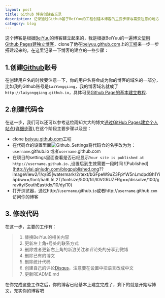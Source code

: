 ```yaml
---
layout: post
title: Github 博客创建备忘录
description: 记录通过Github基于BeiYuu的工程创建本博客的主要步骤与需要注意的地方
category: blog
---
```


这个博客是根据[BeiYuu][]的博客建立起来的，我是根据BeiYuu的一遍博文[使用Github Pages建独立博客][]，clone了他在[beiyuu.github.com][]上的[工程][]来一步一步搭建起来的，在这里记录一下博客的建立的一些步骤： 

## 1.创建[Github][]账号
在创建用户名的时候要注意一下，你的用户名将会成为你的博客的域名的一部分，比如我的Github账号是`LaiYongqiang`，我的博客域名就成了`http://laiyongqiang.github.io`，具体可见[Github Page的基本建立教程][].

## 2.创建代码仓
在这一步，我们可以还可以参考这位雨知大大的博文[通过GitHub Pages建立个人站点(详细步骤)],在这个阶段主要步骤以及是：
- clone [beiyuu.github.com][]工程
- 在代码仓的设置里面![Github_Settings](http://ylai.qiniudn.com/bloggithub_settings.png?imageView/2/w/640/h/960)将代码仓的名字改为为：`username`.github.io 或者`username`.github.com 
- 在项目的settings里面查看是否已经显示`Your site is published at http://username.github.io.`,设置后到生效需要一段时间
  ![Published](http://ylai.qiniudn.com/blogpublished.png?? imageView2/1/q/85|watermark/2/text/bGFpeW9uZ3FpYW5nLmdpdGh1Yi5pbw==/font/5a6L5L2T/fontsize/500/fill/I0VGRUZFRg==/dissolve/100/gravity/SouthEast/dx/10/dy/10) 
- 打开浏览器，通过http://`username`.github.`io`或者http://`username`.github.`com`访问你的博客
 
## 3. 修改代码
在这一步，主要的工作有：
> 1. 替换BeiYuu的相关内容
> 2. 更新左上角`+`号处的联系方式
> 3. 删除或者更新右上角的新浪关注和评论处的分享到微博
> 4. 删除已有的博文
> 5. 删除统计代码
> 6. 创建自己的评论[Disqus][]，注意要在设置中把语言改成中文
> 7. 更新README.md  

在你完成这些工作之后，你的博客已经基本上建立完成了，剩下的就是开始写博文，充实你的博客吧


[Github]: https://github.com/ "Github"
[BeiYuu]:    http://beiyuu.com  "BeiYuu"
[使用Github Pages建独立博客]: http://beiyuu.com/github-pages/
[beiyuu.github.com]:https://github.com/beiyuu/beiyuu.github.com
[工程]:https://github.com/beiyuu/beiyuu.github.com
[Github Page的基本建立教程]: http://pages.github.com/ "Github Pages"
[通过GitHub Pages建立个人站点(详细步骤)]: http://www.cnblogs.com/purediy/archive/2013/03/07/2948892.html
[Disqus]: http://disqus.com/ "Disqus"
